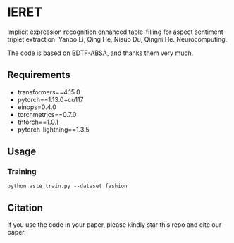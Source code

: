 # IERET
Implicit expression recognition enhanced table-filling for aspect sentiment triplet extraction. Yanbo Li, Qing He, Nisuo Du, Qingni He.
Neurocomputing.

The code is based on [BDTF-ABSA](https://github.com/HITSZ-HLT/BDTF-ABSA), and thanks them very much.

## Requirements

- transformers==4.15.0
- pytorch==1.13.0+cu117
- einops=0.4.0
- torchmetrics==0.7.0
- tntorch==1.0.1
- pytorch-lightning==1.3.5

## Usage
### Training
```
python aste_train.py --dataset fashion
```

## Citation
If you use the code in your paper, please kindly star this repo and cite our paper.
